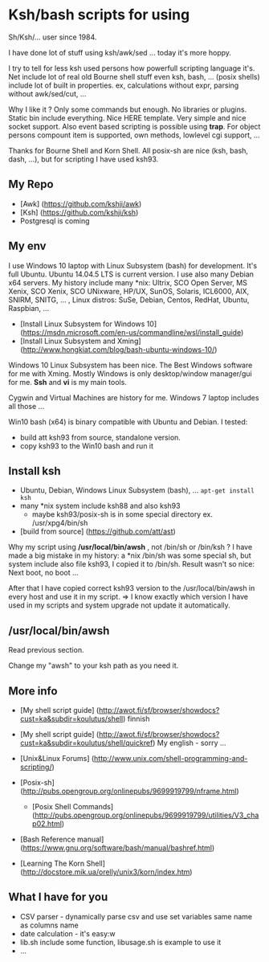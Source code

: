 # Ksh/bash scripts for using #

Sh/Ksh/... user since 1984.

I have done lot of stuff using ksh/awk/sed ... today it's more hoppy.

I try to tell for less ksh used persons how powerfull scripting language it's.
Net include lot of real old Bourne shell stuff even ksh, bash, ... (posix shells) include lot
of built in properties. ex, calculations without expr, parsing without awk/sed/cut, ...

Why I like it ? Only some commands but enough. No libraries or plugins. Static bin include everything.
Nice HERE template. Very simple and nice socket support. Also event based scripting is possible using **trap**.
For object persons compount item is supported, own methods, lowlevel cgi support, ...

Thanks for Bourne Shell and Korn Shell. All posix-sh are nice (ksh, bash, dash, ...), but for
scripting I have used ksh93.

## My Repo ##
   * [Awk] (https://github.com/kshji/awk)
   * [Ksh] (https://github.com/kshji/ksh)
   * Postgresql is coming

## My env ##
I use Windows 10 laptop with Linux Subsystem (bash) for development. 
It's full Ubuntu. Ubuntu 14.04.5 LTS is current version.
I use also many Debian x64 servers. My history include many *nix: Ultrix, SCO Open Server, 
MS Xenix, SCO Xenix,  SCO UNixware, HP/UX, SunOS, Solaris, ICL6000, AIX, SNIRM, SNITG, ... ,
Linux distros: SuSe, Debian, Centos, RedHat, Ubuntu, Raspbian, ...

   * [Install Linux Subsystem for Windows 10] (https://msdn.microsoft.com/en-us/commandline/wsl/install_guide)
   * [Install Linux Subsystem and Xming] (http://www.hongkiat.com/blog/bash-ubuntu-windows-10/)

Windows 10 Linux Subsystem has been nice. The Best Windows software for me with Xming. 
Mostly Windows is only desktop/window manager/gui for me. **Ssh** and **vi** is my main tools.

Cygwin and Virtual Machines are history for me.
Windows 7 laptop includes all those ...

Win10 bash (x64) is binary compatible with Ubuntu and Debian. I tested:
  * build att ksh93 from source, standalone version.
  * copy ksh93 to the Win10 bash and run it

## Install ksh ##
   * Ubuntu, Debian, Windows Linux Subsystem (bash), ...
       ``` apt-get install ksh ```
   * many *nix system include ksh88 and also ksh93
       * maybe ksh93/posix-sh is in some special directory ex. /usr/xpg4/bin/sh
   * [build from source] (https://github.com/att/ast)

Why my script using **/usr/local/bin/awsh** , not /bin/sh or /bin/ksh ?
I have made a big mistake in my history: a *nix /bin/sh was some special sh, but system include also file ksh93, 
I copied it to /bin/sh. Result wasn't so nice: Next boot, no boot ...

After that I have copied correct ksh93 version to the /usr/local/bin/awsh in every host and use it in my script.
=> I know exactly which version I have used in my scripts and system upgrade not update it automatically.

## /usr/local/bin/awsh ##
Read previous section.

Change my "awsh" to your ksh path as you need it.

## More info ##
   * [My shell script guide] (http://awot.fi/sf/browser/showdocs?cust=ka&subdir=koulutus/shell) finnish
   * [My shell script guide] (http://awot.fi/sf/browser/showdocs?cust=ka&subdir=koulutus/shell/quickref) My english - sorry ...
   
   * [Unix&Linux Forums] (http://www.unix.com/shell-programming-and-scripting/) 
   * [Posix-sh] (http://pubs.opengroup.org/onlinepubs/9699919799/nframe.html)
     * [Posix Shell Commands] (http://pubs.opengroup.org/onlinepubs/9699919799/utilities/V3_chap02.html)
   * [Bash Reference manual] (https://www.gnu.org/software/bash/manual/bashref.html)
   * [Learning The Korn Shell] (http://docstore.mik.ua/orelly/unix3/korn/index.htm)

## What I have for you ##

   * CSV parser - dynamically parse csv and use set variables same name as columns name
   * date calculation - it's easy:w
   * lib.sh include some function, libusage.sh is example to use it
   * ...

